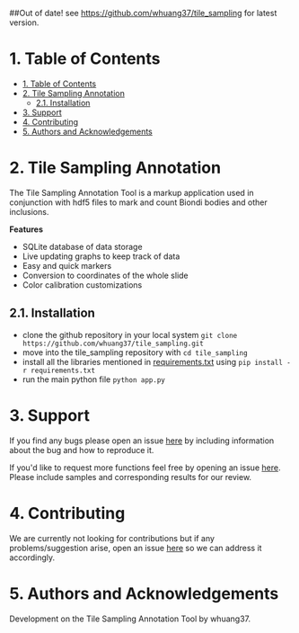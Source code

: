 ##Out of date! see https://github.com/whuang37/tile_sampling for latest version.
# 1. Table of Contents
- [1. Table of Contents](#1-table-of-contents)
- [2. Tile Sampling Annotation](#2-tile-sampling-annotation)
  - [2.1. Installation](#21-installation)
- [3. Support](#3-support)
- [4. Contributing](#4-contributing)
- [5. Authors and Acknowledgements](#5-authors-and-acknowledgements)

# 2. Tile Sampling Annotation

The Tile Sampling Annotation Tool is a markup application used in conjunction with hdf5 files to mark and count Biondi bodies and other inclusions. 

**Features**
- SQLite database of data storage
- Live updating graphs to keep track of data
- Easy and quick markers
- Conversion to coordinates of the whole slide
- Color calibration customizations

## 2.1. Installation

- clone the github repository in your local system `git clone https://github.com/whuang37/tile_sampling.git`
- move into the tile_sampling repository with `cd tile_sampling`
- install all the libraries mentioned in [requirements.txt](https://github.com/whuang37/tile_sampling/blob/main/requirements.txt) using `pip install -r requirements.txt`
- run the main python file `python app.py`

# 3. Support

If you find any bugs please open an issue [here](https://github.com/whuang37/tile_sampling/issues/new) by including information about the bug and how to reproduce it.

If you'd like to request more functions feel free by opening an issue [here](https://github.com/whuang37/tile_sampling/issues/new). Please include samples and corresponding results for our review.

# 4. Contributing

We are currently not looking for contributions but if any problems/suggestion arise, open an issue [here](https://github.com/whuang37/tile_sampling/issues/new) so we can address it accordingly. 

# 5. Authors and Acknowledgements

Development on the Tile Sampling Annotation Tool by whuang37.
